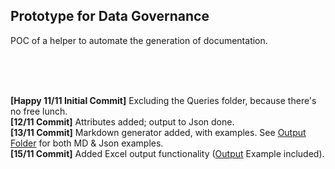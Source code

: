 <h2>Prototype for Data Governance</h2>

POC of a helper to automate the generation of documentation.

<br />
<br />
<br />

<b>[Happy 11/11 Initial Commit]</b> Excluding the Queries folder, because there's no free lunch.
<br />
<b>[12/11 Commit]</b> Attributes added; output to Json done.
<br />
<b>[13/11 Commit]</b> Markdown generator added, with examples. See [Output Folder](https://github.com/margohpolo/DataPOC/tree/main/DataPOC/Output) for both MD & Json examples.
<br />
<b>[15/11 Commit]</b> Added Excel output functionality ([Output](https://github.com/margohpolo/DataPOC/tree/main/DataPOC/Output) Example included).
<br />
<br />
<br />